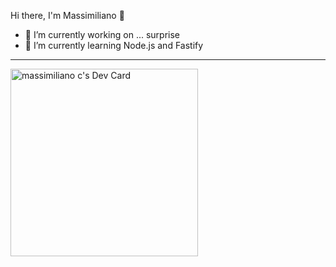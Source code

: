 Hi there, I'm Massimiliano 👋

<!--
**maexss/maexss** is a ✨ _special_ ✨ repository because its `README.md` (this file) appears on your GitHub profile.

Here are some ideas to get you started:

- 🔭 I’m currently working on ...
- 🌱 I’m currently learning ...
- 👯 I’m looking to collaborate on ...
- 🤔 I’m looking for help with ...
- 💬 Ask me about ...
- 📫 How to reach me: ...
- 😄 Pronouns: ...
- ⚡ Fun fact: ...
-->
- 🔭 I’m currently working on ... surprise
- 🌱 I’m currently learning Node.js and Fastify 

---
<a href="https://app.daily.dev/maexsss"><img src="https://api.daily.dev/devcards/7c6141421a814295a47a6b24261c0f4f.png?r=dca" width="300" alt="massimiliano c's Dev Card"/></a>
